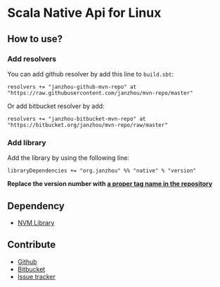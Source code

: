 # Scala Native Api for Linux

## How to use?

### Add resolvers

You can add github resolver by add this line to ``build.sbt``:

    resolvers += "janzhou-github-mvn-repo" at "https://raw.githubusercontent.com/janzhou/mvn-repo/master"

Or add bitbucket resolver by add:

    resolvers += "janzhou-bitbucket-mvn-repo" at "https://bitbucket.org/janzhou/mvn-repo/raw/master"

### Add library

Add the library by using the following line:

    libraryDependencies += "org.janzhou" %% "native" % "version"

**Replace the version number with [a proper tag name in the repository](https://janzhou.org/cgit/scala-native/refs/tags/)** 

## Dependency

- [NVM Library](http://pmem.io/nvml/)

## Contribute

- [Github](https://github.com/janzhou/scala-native)
- [Bitbucket](https://bitbucket.org/janzhou/scala-native)
- [Issue tracker](https://janzhou.org/bugzilla/buglist.cgi?component=Scala%20Native&product=Scala%20Native&resolution=---)
